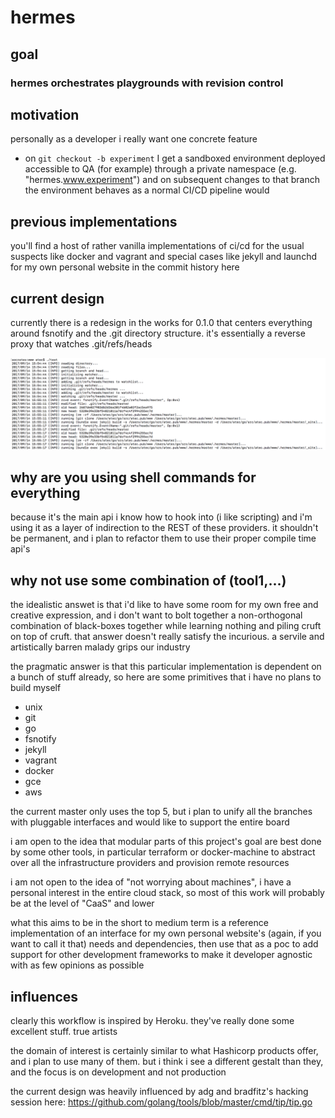 # hermes
## goal
### hermes orchestrates playgrounds with revision control
## motivation
personally as a developer i really want one concrete feature
- on `git checkout -b experiment` I get a sandboxed environment deployed accessible to QA (for example) through a private namespace (e.g. "hermes.www.experiment") and on subsequent changes to that branch the environment behaves as a normal CI/CD pipeline would

## previous implementations
you'll find a host of rather vanilla implementations of ci/cd for the usual suspects like docker and vagrant and special cases like jekyll and launchd for my own personal website in the commit history here

## current design
currently there is a redesign in the works for 0.1.0 that centers everything around fsnotify and the .git directory structure. it's essentially a reverse proxy that watches .git/refs/heads

![demo](demo.png)

## why are you using shell commands for everything
because it's the main api i know how to hook into (i like scripting) and i'm using it as a layer of indirection to the REST of these providers. it shouldn't be permanent, and i plan to refactor them to use their proper compile time api's

## why not use some combination of (tool1,...)
the idealistic answet is that i'd like to have some room for my own free and creative expression, and i don't want to bolt together a non-orthogonal combination of black-boxes together while learning nothing and piling cruft on top of cruft. that answer doesn't really satisfy the incurious. a servile and artistically barren malady grips our industry

the pragmatic answer is that this particular implementation is dependent on a bunch of stuff already, so here are some primitives that i have no plans to build myself
- unix
- git
- go
- fsnotify
- jekyll
- vagrant
- docker
- gce
- aws

the current master only uses the top 5, but i plan to unify all the branches with pluggable interfaces and would like to support the entire board

i am open to the idea that modular parts of this project's goal are best done by some other tools, in particular terraform or docker-machine to abstract over all the infrastructure providers and provision remote resources

i am not open to the idea of "not worrying about machines", i have a personal interest in the entire cloud stack, so most of this work will probably be at the level of "CaaS" and lower

what this aims to be in the short to medium term is a reference implementation of an interface for my own personal website's (again, if you want to call it that) needs and dependencies, then use that as a poc to add support for other development frameworks to make it developer agnostic with as few opinions as possible

## influences
clearly this workflow is inspired by Heroku. they've really done some excellent stuff. true artists

the domain of interest is certainly similar to what Hashicorp products offer, and i plan to use many of them. but i think i see a different gestalt than they, and the focus is on development and not production 

the current design was heavily influenced by adg and bradfitz's hacking session here: https://github.com/golang/tools/blob/master/cmd/tip/tip.go

